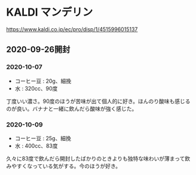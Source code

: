 # KALDI マンデリン

<https://www.kaldi.co.jp/ec/pro/disp/1/4515996015137>

## 2020-09-26開封

### 2020-10-07

- コーヒー豆 : 20g、細挽
- 水 : 320cc、90度

丁度いい濃さ。90度のほうが苦味が出て個人的に好き。ほんのり酸味も感じるのが良い。バナナと一緒に飲んだら酸味が強く感じた。

### 2020-10-09

- コーヒー豆 : 25g、細挽
- 水 : 400cc、83度

久々に83度で飲んだら開封したばかりのときよりも独特な味わいが薄まって飲みやすくなっている気がする。今のほうが好き。
